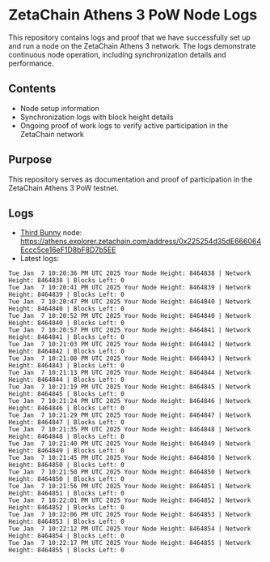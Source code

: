 # ZetaChain Athens 3 PoW Node Logs
This repository contains logs and proof that we have successfully set up and run a node on the ZetaChain Athens 3 network. The logs demonstrate continuous node operation, including synchronization details and performance.

## Contents
- Node setup information
- Synchronization logs with block height details
- Ongoing proof of work logs to verify active participation in the ZetaChain network

## Purpose
This repository serves as documentation and proof of participation in the ZetaChain Athens 3 PoW testnet.

## Logs

- [Third Bunny](https://thirdbunny.xyz/) node: https://athens.explorer.zetachain.com/address/0x225254d35dE666064Eccc5ce16eF1D8bF8D7b5EE
- Latest logs:
```
Tue Jan  7 10:20:36 PM UTC 2025 Your Node Height: 8464838 | Network Height: 8464838 | Blocks Left: 0
Tue Jan  7 10:20:41 PM UTC 2025 Your Node Height: 8464839 | Network Height: 8464839 | Blocks Left: 0
Tue Jan  7 10:20:47 PM UTC 2025 Your Node Height: 8464840 | Network Height: 8464840 | Blocks Left: 0
Tue Jan  7 10:20:52 PM UTC 2025 Your Node Height: 8464840 | Network Height: 8464840 | Blocks Left: 0
Tue Jan  7 10:20:57 PM UTC 2025 Your Node Height: 8464841 | Network Height: 8464841 | Blocks Left: 0
Tue Jan  7 10:21:03 PM UTC 2025 Your Node Height: 8464842 | Network Height: 8464842 | Blocks Left: 0
Tue Jan  7 10:21:08 PM UTC 2025 Your Node Height: 8464843 | Network Height: 8464843 | Blocks Left: 0
Tue Jan  7 10:21:13 PM UTC 2025 Your Node Height: 8464844 | Network Height: 8464844 | Blocks Left: 0
Tue Jan  7 10:21:19 PM UTC 2025 Your Node Height: 8464845 | Network Height: 8464845 | Blocks Left: 0
Tue Jan  7 10:21:24 PM UTC 2025 Your Node Height: 8464846 | Network Height: 8464846 | Blocks Left: 0
Tue Jan  7 10:21:29 PM UTC 2025 Your Node Height: 8464847 | Network Height: 8464847 | Blocks Left: 0
Tue Jan  7 10:21:35 PM UTC 2025 Your Node Height: 8464848 | Network Height: 8464848 | Blocks Left: 0
Tue Jan  7 10:21:40 PM UTC 2025 Your Node Height: 8464849 | Network Height: 8464849 | Blocks Left: 0
Tue Jan  7 10:21:45 PM UTC 2025 Your Node Height: 8464850 | Network Height: 8464850 | Blocks Left: 0
Tue Jan  7 10:21:50 PM UTC 2025 Your Node Height: 8464850 | Network Height: 8464850 | Blocks Left: 0
Tue Jan  7 10:21:56 PM UTC 2025 Your Node Height: 8464851 | Network Height: 8464851 | Blocks Left: 0
Tue Jan  7 10:22:01 PM UTC 2025 Your Node Height: 8464852 | Network Height: 8464852 | Blocks Left: 0
Tue Jan  7 10:22:06 PM UTC 2025 Your Node Height: 8464853 | Network Height: 8464853 | Blocks Left: 0
Tue Jan  7 10:22:12 PM UTC 2025 Your Node Height: 8464854 | Network Height: 8464854 | Blocks Left: 0
Tue Jan  7 10:22:17 PM UTC 2025 Your Node Height: 8464855 | Network Height: 8464855 | Blocks Left: 0
```
